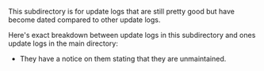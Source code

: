 This subdirectory is for update logs that are still pretty good but have become dated compared to other update logs.

Here's exact breakdown between update logs in this subdirectory and ones update logs in the main directory:

* They have a notice on them stating that they are unmaintained.